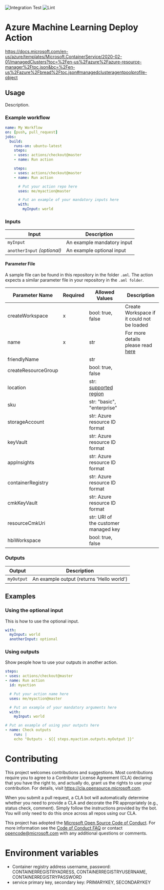 ![Integration Test](https://github.com/Azure/aml-deploy/workflows/Integration%20Test/badge.svg)
![Lint](https://github.com/Azure/aml-deploy/workflows/Lint/badge.svg)

# Azure Machine Learning Deploy Action

https://docs.microsoft.com/en-us/azure/templates/Microsoft.ContainerService/2020-02-01/managedClusters?toc=%2Fen-us%2Fazure%2Fazure-resource-manager%2Ftoc.json&bc=%2Fen-us%2Fazure%2Fbread%2Ftoc.json#managedclusteragentpoolprofile-object

## Usage

Description. 

### Example workflow

```yaml
name: My Workflow
on: [push, pull_request]
jobs:
  build:
    runs-on: ubuntu-latest
    steps:
    - uses: actions/checkout@master
    - name: Run action

    steps:
    - uses: actions/checkout@master
    - name: Run action

      # Put your action repo here
      uses: me/myaction@master

      # Put an example of your mandatory inputs here
      with:
        myInput: world
```

### Inputs

| Input                                             | Description                                        |
|------------------------------------------------------|-----------------------------------------------|
| `myInput`  | An example mandatory input    |
| `anotherInput` _(optional)_  | An example optional input    |

#### Parameter File

A sample file can be found in this repository in the folder `.aml`. The action expects a similar parameter file in your repository in the `.aml folder`.

| Parameter Name      | Required | Allowed Values                       | Description |
| ------------------- | -------- | ------------------------------------ | ----------- |
| createWorkspace     | x        | bool: true, false                    | Create Workspace if it could not be loaded |
| name                | x        | str                                  | For more details please read [here](https://docs.microsoft.com/en-us/python/api/azureml-core/azureml.core.workspace.workspace?view=azure-ml-py#create-name--auth-none--subscription-id-none--resource-group-none--location-none--create-resource-group-true--sku--basic---friendly-name-none--storage-account-none--key-vault-none--app-insights-none--container-registry-none--cmk-keyvault-none--resource-cmk-uri-none--hbi-workspace-false--default-cpu-compute-target-none--default-gpu-compute-target-none--exist-ok-false--show-output-true-) |
| friendlyName        |          | str                                  |
| createResourceGroup |          | bool: true, false                    |
| location            |          | str: [supported region](https://azure.microsoft.com/global-infrastructure/services/?products=machine-learning-service) |
| sku                 |          | str: "basic", "enterprise"           |
| storageAccount      |          | str: Azure resource ID format        |
| keyVault            |          | str: Azure resource ID format        |
| appInsights         |          | str: Azure resource ID format        |
| containerRegistry   |          | str: Azure resource ID format        |
| cmkKeyVault         |          | str: Azure resource ID format        |
| resourceCmkUri      |          | str: URI of the customer managed key |
| hbiWorkspace        |          | bool: true, false                    |


### Outputs

| Output                                             | Description                                        |
|------------------------------------------------------|-----------------------------------------------|
| `myOutput`  | An example output (returns 'Hello world')    |

## Examples



### Using the optional input

This is how to use the optional input.

```yaml
with:
  myInput: world
  anotherInput: optional
```

### Using outputs

Show people how to use your outputs in another action.

```yaml
steps:
- uses: actions/checkout@master
- name: Run action
  id: myaction

  # Put your action name here
  uses: me/myaction@master

  # Put an example of your mandatory arguments here
  with:
    myInput: world

# Put an example of using your outputs here
- name: Check outputs
    run: |
    echo "Outputs - ${{ steps.myaction.outputs.myOutput }}"
```

# Contributing

This project welcomes contributions and suggestions.  Most contributions require you to agree to a
Contributor License Agreement (CLA) declaring that you have the right to, and actually do, grant us
the rights to use your contribution. For details, visit https://cla.opensource.microsoft.com.

When you submit a pull request, a CLA bot will automatically determine whether you need to provide
a CLA and decorate the PR appropriately (e.g., status check, comment). Simply follow the instructions
provided by the bot. You will only need to do this once across all repos using our CLA.

This project has adopted the [Microsoft Open Source Code of Conduct](https://opensource.microsoft.com/codeofconduct/).
For more information see the [Code of Conduct FAQ](https://opensource.microsoft.com/codeofconduct/faq/) or
contact [opencode@microsoft.com](mailto:opencode@microsoft.com) with any additional questions or comments.


# Environment variables

- Container registry address username, password: CONTAINERREGISTRYADRESS, CONTAINERREGISTRYUSERNAME, CONTAINERREGISTRYPASSWORD
- service primary key, secondary key: PRIMARYKEY, SECONDARYKEY